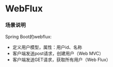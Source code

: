 # WebFlux

### 场景说明
Spring Boot的webflux:

* 定义用户模型，属性：用户id、名称
* 客户端发送post请求，创建用户（Web MVC）
* 客户端发送GET请求，获取所有用户（Web Flux）
